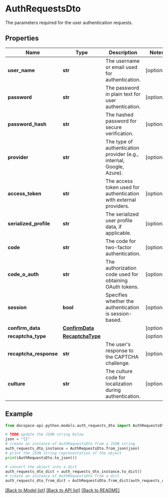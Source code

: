 # AuthRequestsDto
The parameters required for the user authentication requests.

## Properties

Name | Type | Description | Notes
------------ | ------------- | ------------- | -------------
**user_name** | **str** | The username or email used for authentication. | [optional] 
**password** | **str** | The password in plain text for user authentication. | [optional] 
**password_hash** | **str** | The hashed password for secure verification. | [optional] 
**provider** | **str** | The type of authentication provider (e.g., internal, Google, Azure). | [optional] 
**access_token** | **str** | The access token used for authentication with external providers. | [optional] 
**serialized_profile** | **str** | The serialized user profile data, if applicable. | [optional] 
**code** | **str** | The code for two-factor authentication. | [optional] 
**code_o_auth** | **str** | The authorization code used for obtaining OAuth tokens. | [optional] 
**session** | **bool** | Specifies whether the authentication is session-based. | [optional] 
**confirm_data** | [**ConfirmData**](ConfirmData.md) |  | [optional] 
**recaptcha_type** | [**RecaptchaType**](RecaptchaType.md) |  | [optional] 
**recaptcha_response** | **str** | The user&#39;s response to the CAPTCHA challenge. | [optional] 
**culture** | **str** | The culture code for localization during authentication. | [optional] 

## Example

```python
from docspace-api-python.models.auth_requests_dto import AuthRequestsDto

# TODO update the JSON string below
json = "{}"
# create an instance of AuthRequestsDto from a JSON string
auth_requests_dto_instance = AuthRequestsDto.from_json(json)
# print the JSON string representation of the object
print(AuthRequestsDto.to_json())

# convert the object into a dict
auth_requests_dto_dict = auth_requests_dto_instance.to_dict()
# create an instance of AuthRequestsDto from a dict
auth_requests_dto_from_dict = AuthRequestsDto.from_dict(auth_requests_dto_dict)
```
[[Back to Model list]](../README.md#documentation-for-models) [[Back to API list]](../README.md#documentation-for-api-endpoints) [[Back to README]](../README.md)


